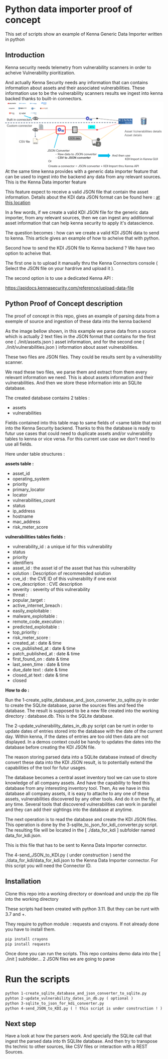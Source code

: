 # Python data importer proof of concept

This set of scripts show an example of Kenna Generic Data Importer written in python

## Introduction 

Kenna security needs telemetry from vulnerability scanners in order to acheive Vulnerability pioritization. 

And actually Kenna Security needs any information that can contains information about assets and their associated vulnerabilities. These information use to be the vulnerability scanners results we ingest into kenna backed thanks to built-in connectors.
![](assets/images/python_kdi-1.png)
At the same time kenna provides with a generic data importer feature that can be used to ingest into the backend any data from any relevant sources. This is the Kenna Data importer feature

This feature expect to receive a valid JSON file that contain the asset information. Details about the KDI data JSON format can be found here : [ at this location ](https://help.kennasecurity.com/hc/en-us/articles/360026413111-Kenna-Data-Importer-JSON-Connector-)

In a few words, if we create a valid KDI JSON file for the generic data importer, from any relevant sources, then we can ingest any additionnal asset information that can help kenna security to apply it's datascience.

The question becomes : how can we create a valid KDI JSON data to send to kenna.  This article gives an example of how to acheive that with python.

Second how to send the KDI JSON file to Kenna backend ? We have two option to acheive that. 

The first one is to upload it manually thru the Kenna Connectors console ( Select the JSON file on your hardrive and upload it ).  

The second option is to use a dedicated Kenna API :

https://apidocs.kennasecurity.com/reference/upload-data-file

## Python Proof of Concept description

The proof of concept in this repo, gives an example of parsing data from a exemple of source and ingestion of these data into the kenna backend

As the image bellow shown, in this example we parse data from a source which is actually 2 text files in the JSON format that contains for the first one ( ./init/assets.json ) asset information, and for the second one ( ./init/vulnerabilities.json ) information about asset vulnerabilities.  

These two files are JSON files. They could be results sent by a vulnerability scanner. 

We read these two files, we parse them and extract from them every relevant information we need. This is about assets information and their vulnerabilities. And then we store these information into an SQLite database.

The created database contains 2 tables :

- assets
- vulnerabilities

Fields contained into this table map to same fields of <same table that exist into the Kenna Security backend. Thanks to this the database is ready to futur use cases that could need to duplicate assets and/or vulnerability tables to kenna or vice versa. For this current use case we don't need to use all fields.

Here under table structures :

**assets table :**

- asset_id
- operating_system
- priority
- primary_locator
- locator
- vulnerabilities_count
- status
- ip_address
- hostname
- mac_address
- risk_meter_score

**vulnerabilities tables fields :**

- vulnerability_id : a unique id for this vulnerability
- status
- priority
- identifiers
- asset_id : the asset id of the asset that has this vulnerability
- solution : Description of recommended solution
- cve_id : the CVE ID of this vulnerability if one exist
- cve_description : CVE description
- severity : severity of this vulnerability
- threat :
- popular_target :
- active_internet_breach :
- easily_exploitable :
- malware_exploitable :
- remote_code_execution :
- predicted_exploitable :
- top_priority :
- risk_meter_score : 
- created_at : date & time
- cve_published_at : date & time
- patch_published_at : date & time
- first_found_on : date & time
- last_seen_time : date & time
- due_date text : date & time
- closed_at text : date & time
- closed

**How to do :**

Run the 1-create_sqlite_database_and_json_converter_to_sqlite.py in order to create the SQLite database, parse the sources files and feed the database. The result is supposed to be a new file created into the working directory : database.db. This is the SQLite database.

The 2-update_vulnerability_dates_in_db.py script can be runt in order to update dates of entries stored into the database with the date of the current day. Within kenna, if the dates of entries are too old then data are not displayed. In a demos context could be handy to updates the dates into the database before creating the KDI JSON file.

The reason storing parsed data into a SQLite database instead of direclty convert these data into the KDI JSON result, is to potentially extend the capabilities of the tool for futur usages.

The database becomes a central asset inventory tool we can use to store knowledge of all company assets. And have the capability to feed this database from any interesting inventory tool. Then, As we have in this database all company assets, it is easy to attache to any one of these assets, vulnerabilities discovered by any other tools. And do it on the fly, at any time.  Several tools that discovered vulnerabilities can work in parallel and they can add their sightings into the database at anytime.

The next operation is to read the database and create the KDI JSON files. This operation is done by the 3-sqlite_to_json_for_kdi_converter.py script. The resulting file will be located in the [ ./data_for_kdi ] subfolder named data_for_kdi.json.

This is this file that has to be sent to Kenna Data Importer connector.

The 4-send_JSON_to_KDI.py ( under construction ) send the ./data_for_kdi/data_for_kdi.json to the Kenna Data Importer connector. 
For this script you will need the Connector ID.

## Installation 

Clone this repo into a working directory or download and unzip the zip file into the working directory

These scripts had been created with python 3.11. But they can be runt with 3.7 and +.

They require to python module : requests and crayons. If not already done you have to install them.

    pip install crayons
    pip install requests
    
Once done you can run the scripts. This repo contains demo data into the [ ./init ] subfolder... 2 JSON files we are going to parse 

# Run the scripts

    python 1-create_sqlite_database_and_json_converter_to_sqlite.py
    pyhton 2-update_vulnerability_dates_in_db.py ( optional )
    python 3-sqlite_to_json_for_kdi_converter.py
    python 4-send_JSON_to_KDI.py ( ! this script is under construction ! )
    
## Next step

Have a look at how the parsers work. And specially the SQLite call that ingest the parsed data into th SQLlite database. And then try to transpose ths technic to other sources, like CSV files or interaction with a REST Sources.
    
